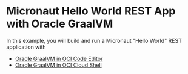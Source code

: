 # Micronaut Hello World REST App with Oracle GraalVM

In this example, you will build and run a Micronaut "Hello World" REST application with

- [Oracle GraalVM in OCI Code Editor](https://github.com/oracle-devrel/oci-code-editor-samples/tree/main/java-samples/graalvmee-java-micronaut-hello-rest)
- [Oracle GraalVM in OCI Cloud Shell](./README-Cloud-Shell.md)
